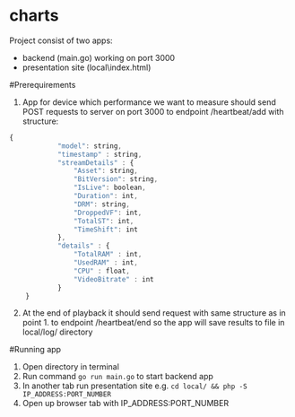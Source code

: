 # charts
Project consist of two apps:
- backend (main.go) working on port 3000
- presentation site (local\index.html)

#Prerequirements
1. App for device which performance we want to measure should send POST requests to server on port 3000 to endpoint /heartbeat/add with structure:
```javascript
{
			"model": string,
			"timestamp" : string,
			"streamDetails" : {
				"Asset": string,
				"BitVersion": string,
				"IsLive": boolean,
				"Duration": int,
				"DRM": string,
				"DroppedVF": int,
				"TotalST": int,
				"TimeShift": int
			},
			"details" : {
				"TotalRAM" : int,
				"UsedRAM" : int,
				"CPU" : float,
				"VideoBitrate" : int
			}
	}
```
2. At the end of playback it should send request with same structure as in point 1. to endpoint /heartbeat/end so the app will save results to file in local/log/ directory

#Running app
1. Open directory in terminal
2. Run command `go run main.go` to start backend app
3. In another tab run presentation site e.g. `cd local/ && php -S IP_ADDRESS:PORT_NUMBER`
4. Open up browser tab with IP_ADDRESS:PORT_NUMBER

